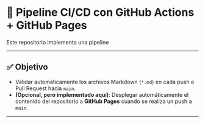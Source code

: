 # 🚀 Pipeline CI/CD con GitHub Actions + GitHub Pages

Este repositorio implementa una pipeline

---

## ✅ Objetivo

- Validar automáticamente los archivos Markdown (`*.md`) en cada push o Pull Request hacia `main`.
- **(Opcional, pero implementado aquí)**: Desplegar automáticamente el contenido del repositorio a **GitHub Pages** cuando se realiza un push a `main`.

---